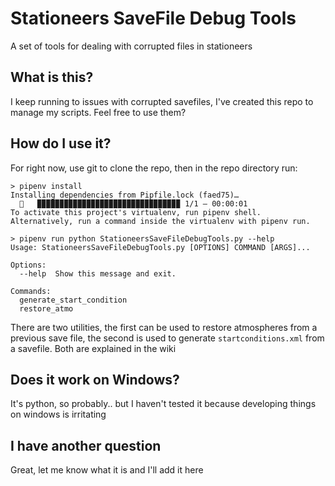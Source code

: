 # Stationeers SaveFile Debug Tools

A set of tools for dealing with corrupted files in stationeers

## What is this?

I keep running to issues with corrupted savefiles, I've created this repo to manage my scripts.  Feel free to use them?

## How do I use it?

For right now, use git to clone the repo, then in the repo directory run:

```
> pipenv install
Installing dependencies from Pipfile.lock (faed75)…
  🐍   ▉▉▉▉▉▉▉▉▉▉▉▉▉▉▉▉▉▉▉▉▉▉▉▉▉▉▉▉▉▉▉▉ 1/1 — 00:00:01
To activate this project's virtualenv, run pipenv shell.
Alternatively, run a command inside the virtualenv with pipenv run.

> pipenv run python StationeersSaveFileDebugTools.py --help
Usage: StationeersSaveFileDebugTools.py [OPTIONS] COMMAND [ARGS]...

Options:
  --help  Show this message and exit.

Commands:
  generate_start_condition
  restore_atmo
```

There are two utilities, the first can be used to restore atmospheres from a previous save file, the second is used to generate `startconditions.xml` from a savefile.  Both are explained in the wiki

## Does it work on Windows?

It's python, so probably.. but I haven't tested it because developing things on windows is irritating

## I have another question

Great, let me know what it is and I'll add it here


